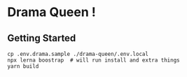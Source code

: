 # Drama Queen !

## Getting Started

```
cp .env.drama.sample ./drama-queen/.env.local
npx lerna boostrap  # will run install and extra things
yarn build 

```
